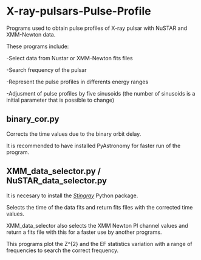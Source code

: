 # X-ray-pulsars-Pulse-Profile

Programs used to obtain pulse profiles of X-ray pulsar with NuSTAR and XMM-Newton data.

These programs include:

-Select data from Nustar or XMM-Newton fits files

-Search frequency of the pulsar

-Represent the pulse profiles in differents energy ranges

-Adjusment of pulse profiles by five sinusoids (the number of sinusoids is a initial parameter that is possible to change)

## binary_cor.py

Corrects the time values due to the binary orbit delay.

It is recommended to have installed PyAstronomy for faster run of the program.

##  XMM_data_selector.py / NuSTAR_data_selector.py

It is necesary to install the *[Stingray][1]* Python package.

[1]: https://stingray.readthedocs.io/en/latest/

Selects the time of the data fits and return fits files with the corrected time values.

XMM_data_selector also selects the XMM Newton PI channel values and return a fits file with this for a faster use by another programs.

This programs plot the Z^{2} and the EF statistics variation with a range of frequencies to search the correct frequency.
